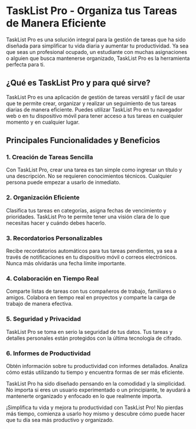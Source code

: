 # TaskList Pro - Organiza tus Tareas de Manera Eficiente

TaskList Pro es una solución integral para la gestión de tareas que ha sido diseñada para simplificar tu vida diaria y aumentar tu productividad. Ya sea que seas un profesional ocupado, un estudiante con muchas asignaciones o alguien que busca mantenerse organizado, TaskList Pro es la herramienta perfecta para ti.

## ¿Qué es TaskList Pro y para qué sirve?

TaskList Pro es una aplicación de gestión de tareas versátil y fácil de usar que te permite crear, organizar y realizar un seguimiento de tus tareas diarias de manera eficiente. Puedes utilizar TaskList Pro en tu navegador web o en tu dispositivo móvil para tener acceso a tus tareas en cualquier momento y en cualquier lugar.

## Principales Funcionalidades y Beneficios

### 1. Creación de Tareas Sencilla

Con TaskList Pro, crear una tarea es tan simple como ingresar un título y una descripción. No se requieren conocimientos técnicos. Cualquier persona puede empezar a usarlo de inmediato.

### 2. Organización Eficiente

Clasifica tus tareas en categorías, asigna fechas de vencimiento y prioridades. TaskList Pro te permite tener una visión clara de lo que necesitas hacer y cuándo debes hacerlo.

### 3. Recordatorios Personalizables

Recibe recordatorios automáticos para tus tareas pendientes, ya sea a través de notificaciones en tu dispositivo móvil o correos electrónicos. Nunca más olvidarás una fecha límite importante.

### 4. Colaboración en Tiempo Real

Comparte listas de tareas con tus compañeros de trabajo, familiares o amigos. Colabora en tiempo real en proyectos y comparte la carga de trabajo de manera efectiva.

### 5. Seguridad y Privacidad

TaskList Pro se toma en serio la seguridad de tus datos. Tus tareas y detalles personales están protegidos con la última tecnología de cifrado.

### 6. Informes de Productividad

Obtén información sobre tu productividad con informes detallados. Analiza cómo estás utilizando tu tiempo y encuentra formas de ser más eficiente.

TaskList Pro ha sido diseñado pensando en la comodidad y la simplicidad. No importa si eres un usuario experimentado o un principiante, te ayudará a mantenerte organizado y enfocado en lo que realmente importa.

¡Simplifica tu vida y mejora tu productividad con TaskList Pro! No pierdas más tiempo, comienza a usarlo hoy mismo y descubre cómo puede hacer que tu día sea más productivo y organizado.
